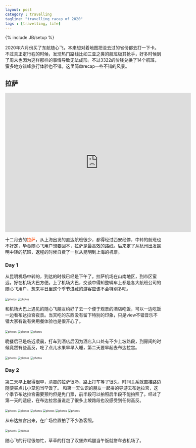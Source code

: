 ```yaml
---
layout: post
category : travelling
tagline: "travelling racap of 2020"
tags : [travelling, life]
---
```

{% include JB/setup %}

2020年六月份买了东航随心飞，本来想对着地图把没去过的省份都去打一下卡。不过真正定行程的时候，发现热门路线比如三亚之类的航班极其抢手，好多时候到了周末也因为这样那样的事情导致无法成形。不过3322的价钱兑换了14个航班，蛮多地方错峰旅行体验也不错。这里简单recap一些不错的风景。

## 拉萨

<iframe src="https://www.google.com/maps/embed?pb=!1m18!1m12!1m3!1d221916.73725433362!2d91.0052382527577!3d29.648742025407874!2m3!1f0!2f0!3f0!3m2!1i1024!2i768!4f13.1!3m3!1m2!1s0x376131633a32541d%3A0x931c8eef06f9b800!2z5Lit5Zu96KW_6JeP6Ieq5rK75Yy65ouJ6JCo5biC!5e0!3m2!1szh-CN!2stw!4v1614515913709!5m2!1szh-CN!2stw" width="600" height="450" style="border:0;" allowfullscreen="" loading="lazy"></iframe>

十二月去的<a style="color:#FF4500;text-decoration:none">拉萨</a>，从上海出发的直达航班很少，都得经过西安经停，中转的航班也不好定，毕竟随心飞用户想要回本，拉萨是最高效的路线。后来定了从杭州出发昆明中转的航班，返程的时候自费了一张从昆明到上海的机票。

### Day 1

从昆明机场中转的，到达的时候已经是下午了。拉萨机场在山南地区，到市区蛮远，好在机场大巴方便。上了机场大巴，交谈中得知整辆车上都是各大航班公司的随心飞用户，想来平日里这个季节进藏的游客应该不会特别多吧。

<img src="../../../.././assets/themes/imgs/2020_travelling/lhasa/1051975239.jpg" style="zoom:60%" alt="photos">

<img src="../../../.././assets/themes/imgs/2020_travelling/lhasa/1424454219.jpg" style="zoom:60%" alt="photos">


和机场大巴上遇见的随心飞朋友约好了去一个便于观景的酒店吃饭，可以一边吃饭一边看布达拉宫夜景。当天吃的东西没有留下特别的印象，只是view不错音乐不错大家有说有笑用餐体验也是很开心了。

<img src="../../../.././assets/themes/imgs/2020_travelling/lhasa/1869083888.jpg" style="zoom:60%" alt="photos">

<img src="../../../.././assets/themes/imgs/2020_travelling/lhasa/1926985371.jpg" style="zoom:60%" alt="photos">

<img src="../../../.././assets/themes/imgs/2020_travelling/lhasa/1817961346.jpg" style="zoom:60%" alt="photos">


晚餐后已是临近凌晨，打车到酒店后因为酒店入口处有不少上坡路段，到房间的时候竟然有些高反，吃了点儿水果早早入睡，第二天要早起去布达拉宫。

<img src="../../../.././assets/themes/imgs/2020_travelling/lhasa/505705411.jpg" style="zoom:60%" alt="photos">

<img src="../../../.././assets/themes/imgs/2020_travelling/lhasa/713167469.jpg" style="zoom:60%" alt="photos">

<img src="../../../.././assets/themes/imgs/2020_travelling/lhasa/584474828.jpg" style="zoom:60%" alt="photos">

### Day 2

第二天早上起得很早，清晨的拉萨很冷，路上打车等了很久，时间关系就直接路边随便买点儿小笼包当早饭了。
和第一天认识的朋友一起拼的导游去布达拉宫，这个季节布达拉宫需要预约但是免门票，前半段可以拍照后半段不能拍照了。经过了第一天的适应，在布达拉宫虽说走了很多上坡路段也没感受到任何高反。

<img src="../../../.././assets/themes/imgs/2020_travelling/lhasa/1775924261.jpg" style="zoom:60%" alt="photos">
<img src="../../../.././assets/themes/imgs/2020_travelling/lhasa/1600590592.jpg" style="zoom:60%" alt="photos">


<img src="../../../.././assets/themes/imgs/2020_travelling/lhasa/410150127.jpg" style="zoom:60%" alt="photos">
<img src="../../../.././assets/themes/imgs/2020_travelling/lhasa/1473465695.jpg" style="zoom:60%" alt="photos">
<img src="../../../.././assets/themes/imgs/2020_travelling/lhasa/2006257527.jpg" style="zoom:60%" alt="photos">
<img src="../../../.././assets/themes/imgs/2020_travelling/lhasa/234257529.jpg" style="zoom:60%" alt="photos">


从布达拉宫出来，在广场位置拍了不少游客照。

<img src="../../../.././assets/themes/imgs/2020_travelling/lhasa/928010986.jpg" style="zoom:60%" alt="photos">

<img src="../../../.././assets/themes/imgs/2020_travelling/lhasa/1807234474.jpg" style="zoom:60%" alt="photos">


随心飞的行程很匆忙，草草的打包了汉堡炸鸡腿当午饭就拼车去机场了。
